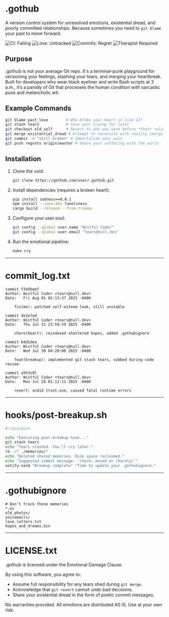 # .gothub

A version control system for unresolved emotions, existential dread, and poorly committed relationships. Because sometimes you need to `git blame` your past to move forward.

![CI: Failing](https://img.shields.io/badge/CI-Failing-black?logo=tears)
![Love: Untracked](https://img.shields.io/badge/Love-Untracked-darkred?logo=heart)
![Commits: Regret](https://img.shields.io/badge/Commits-Regret-blue?logo=sadness)
![Therapist Required](https://img.shields.io/badge/Therapist-Required-darkpurple?logo=couch&title=patches%20not%20found)

## Purpose

.gothub is not your average Git repo. It's a terminal-punk playground for versioning your feelings, stashing your tears, and merging your heartbreak. Built for developers who wear black eyeliner and write Bash scripts at 3 a.m., it’s a parody of Git that processes the human condition with sarcastic puns and melancholic wit.

## Example Commands

```bash
git blame past_love        # Who broke your heart in line 42?
git stash tears            # Save your crying for later
git checkout old_self      # Revert to who you were before *that* relationship
git merge existential_dread # Attempt to reconcile with reality (merge conflicts guaranteed)
git commit -m "still broken" # Immortalize your pain
git push regrets origin/master # Share your suffering with the world
```

## Installation

1. Clone the void:
   ```bash
   git clone https://gothub.com/user/.gothub.git
   ```
2. Install dependencies (requires a broken heart):
   ```bash
   pip install sadness==0.0.1
   npm install --save-dev loneliness
   cargo build --release --from-trauma
   ```
3. Configure your user.soul:
   ```bash
   git config --global user.name "Wistful Coder"
   git config --global user.email "tears@null.dev"
   ```
4. Run the emotional pipeline:
   ```bash
   make cry
   ```

---

# commit_log.txt

```
commit f34dbeef
Author: Wistful Coder <tears@null.dev>
Date:   Fri Aug 01 02:13:37 2025 -0400

    fix(me): patched self-esteem leak, still unstable

commit de1e7ed
Author: Wistful Coder <tears@null.dev>
Date:   Thu Jul 31 23:59:59 2025 -0400

    chore(heart): reindexed shattered hopes, added .gothubignore

commit b4d1dea
Author: Wistful Coder <tears@null.dev>
Date:   Wed Jul 30 04:20:00 2025 -0400

    feat(breakup): implemented git stash tears, sobbed during code review

commit a5h3s0l
Author: Wistful Coder <tears@null.dev>
Date:   Mon Jul 28 01:11:11 2025 -0400

    revert: undid trust.exe, caused fatal runtime errors
```

---

# hooks/post-breakup.sh

```bash
#!/bin/bash

echo "Executing post-breakup hook..."
git stash tears
echo "Tears stashed. You'll cry later."
rm -rf ./memories/*
echo "Deleted shared memories. Disk space reclaimed."
echo "Suggested commit message: 'chore: moved on (barely)'"
notify-send "Breakup complete" "Time to update your .gothubignore."
```

---

# .gothubignore

```
# Don’t track these memories
*.ex
old_photos/
voicemails/
love_letters.txt
hopes_and_dreams.bin
```

---

# LICENSE.txt

.gothub is licensed under the Emotional Damage Clause.

By using this software, you agree to:
- Assume full responsibility for any tears shed during `git merge`.
- Acknowledge that `git revert` cannot undo bad decisions.
- Share your existential dread in the form of poetic commit messages.

No warranties provided. All emotions are distributed AS IS. Use at your own risk.
